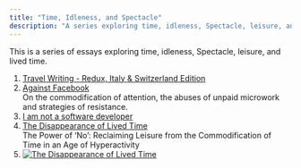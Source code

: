```yaml
---
title: "Time, Idleness, and Spectacle"
description: "A series exploring time, idleness, Spectacle, leisure, and lived time."
---
```


This is a series of essays exploring time, idleness, Spectacle, leisure, and lived time.

1. [Travel Writing - Redux, Italy & Switzerland Edition](/2016/11/06/travel-italy-switzerland/)
2. [Against Facebook](/2018/05/01/against-facebook/) <br /> On the commodification of attention, the abuses of unpaid microwork and strategies of resistance.
3. [I am not a software developer](/2022/04/01/i-am-not-a-software-developer/)
4. [The Disappearance of Lived Time](/2024/05/01/the-disappearance-of-lived-time/) <br /> The Power of ‘No’: Reclaiming Leisure from the Commodification of Time in an Age of Hyperactivity
5. [![The Disappearance of Lived Time](https://img.youtube.com/vi/9vtDN0Gdk7w/0.jpg)](https://www.youtube.com/watch?v=9vtDN0Gdk7w)
